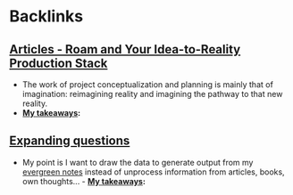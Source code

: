 
# Backlinks
## [Articles - Roam and Your Idea-to-Reality Production Stack](<Articles - Roam and Your Idea-to-Reality Production Stack.md>)
- The work of project conceptualization and planning is mainly that of imagination: reimagining reality and imagining the pathway to that new reality.
- **[My takeaways](<My takeaways.md>):**

## [Expanding questions](<Expanding questions.md>)
- My point is I want to draw the data to generate output from my [evergreen notes](<evergreen notes.md>) instead of unprocess information from articles, books, own thoughts...
        - **[My takeaways](<My takeaways.md>):**

